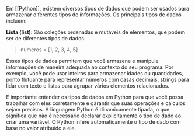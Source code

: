 
Em [[Python]], existem diversos tipos de dados que podem ser usados para armazenar diferentes tipos de informações. Os principais tipos de dados incluem:

**Lista (list)**: São coleções ordenadas e mutáveis de elementos, que podem ser de diferentes tipos de dados.

> numeros = [1, 2, 3, 4, 5]


Esses tipos de dados permitem que você armazene e manipule informações de maneira adequada ao contexto do seu programa. Por exemplo, você pode usar inteiros para armazenar idades ou quantidades, ponto flutuante para representar números com casas decimais, strings para lidar com texto e listas para agrupar vários elementos relacionados.

É importante entender os tipos de dados em Python para que você possa trabalhar com eles corretamente e garantir que suas operações e cálculos sejam precisos. A linguagem Python é dinamicamente tipada, o que significa que não é necessário declarar explicitamente o tipo de dado ao criar uma variável. O Python infere automaticamente o tipo de dado com base no valor atribuído a ele.